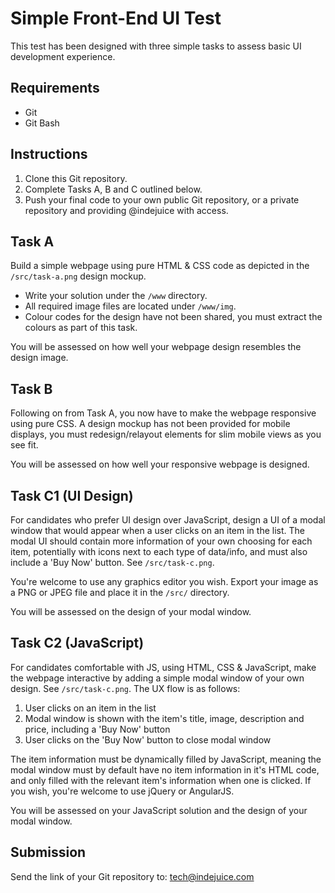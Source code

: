 # Simple Front-End UI Test

This test has been designed with three simple tasks to assess basic UI development experience.

## Requirements

* Git
* Git Bash

## Instructions

1. Clone this Git repository.
2. Complete Tasks A, B and C outlined below.
3. Push your final code to your own public Git repository, or a private repository and providing @indejuice with access.

## Task A

Build a simple webpage using pure HTML & CSS code as depicted in the `/src/task-a.png` design mockup.

* Write your solution under the `/www` directory.
* All required image files are located under `/www/img`.
* Colour codes for the design have not been shared, you must extract the colours as part of this task.

You will be assessed on how well your webpage design resembles the design image.

## Task B

Following on from Task A, you now have to make the webpage responsive using pure CSS. A design mockup has not been provided for mobile displays, you must redesign/relayout elements for slim mobile views as you see fit.

You will be assessed on how well your responsive webpage is designed.

## Task C1 (UI Design)

For candidates who prefer UI design over JavaScript, design a UI of a modal window that would appear when a user clicks on an item in the list. The modal UI should contain more information of your own choosing for each item, potentially with icons next to each type of data/info, and must also include a 'Buy Now' button. See `/src/task-c.png`.

You're welcome to use any graphics editor you wish. Export your image as a PNG or JPEG file and place it in the `/src/` directory.

You will be assessed on the design of your modal window.

## Task C2 (JavaScript)

For candidates comfortable with JS, using HTML, CSS & JavaScript, make the webpage interactive by adding a simple modal window of your own design. See `/src/task-c.png`. The UX flow is as follows:

1. User clicks on an item in the list
1. Modal window is shown with the item's title, image, description and price, including a 'Buy Now' button
1. User clicks on the 'Buy Now' button to close modal window

The item information must be dynamically filled by JavaScript, meaning the modal window must by default have no item information in it's HTML code, and only filled with the relevant item's information when one is clicked. If you wish, you're welcome to use jQuery or AngularJS.

You will be assessed on your JavaScript solution and the design of your modal window.

## Submission

Send the link of your Git repository to: tech@indejuice.com
